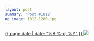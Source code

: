 ```yaml
---
layout: post
summary: 'Post #1812'
og_image: 1812-1280.jpg
---
```


<p>
 <time>
  <a href="/1812">
   {{ page.date | date: "%B %-d, %Y" }}
  </a>
 </time>
 <a href="/1812">
  <img data-taken="10/7/2023" sizes="(min-width: 700px) 50vw, calc(100vw - 2rem)" src="{{ site.assets_url }}/1812-640.jpg" srcset="{{ site.assets_url }}/1812-320.jpg 320w, {{ site.assets_url }}/1812-640.jpg 640w, {{ site.assets_url }}/1812-960.jpg 960w, {{ site.assets_url }}/1812-1280.jpg 1280w"/>
 </a>
</p>
